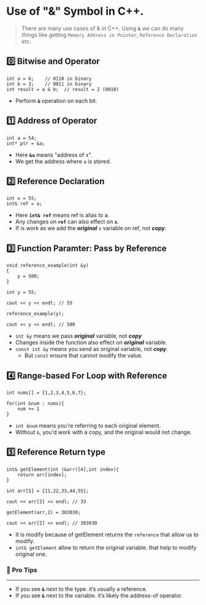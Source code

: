 # Use of **"&"** Symbol in C++.
> There are many use cases of & in C++. Using **`&`** we can do many things like getting `Memory Address in Pointer`, `Reference Declaration` etc.


## 0️⃣ Bitwise and Operator
```
int a = 6;    // 0110 in binary
int b = 3;    // 0011 in binary
int result = a & b;  // result = 2 (0010)
```
* Perform **`&`** operation on each bit.

## 1️⃣ Address of Operator
```
int a = 54;
int* ptr = &a;
```
* Here **`&a`** means "address of x".
* We get the address where `a` is stored.

## 2️⃣ Reference Declaration
```
int x = 55;
int& ref = a;
```
* Here **`int& ref`** means ref is alias to a.
* Any changes on **`ref`** can also effect on **`x`**.
* If is work as we add the ***original*** `x` variable on ref, not ***copy***.

## 3️⃣ Function Paramter: Pass by Reference
```
void reference_example(int &y)
{
    y = 500;
}

int y = 55;

cout << y << endl; // 55

reference_example(y);

cout << y << endl; // 500
```
* `int &y` means we pass ***original*** variable, not ***copy***
* Changes inside the function also effect on ***original*** variable.
* `const int &y` means you send as original variable, not ***copy***.
    * But `const` ensure that cannot modify the value.


## 4️⃣ Range-based For Loop with Reference
```
int nums[] = {1,2,3,4,5,6,7};

for(int &num : nums){
    num += 1
}
```
* `int &num` means you're referring to each original element.
* Without `&`, you'd work with a copy, and the original would not change.

## 5️⃣ Reference Return type
```
int& getElement(int (&arr)[4],int index){
    return arr[index];
}

int arr[5] = {11,22,33,44,55};

cout << arr[2] << endl; // 33

getElement(arr,2) = 303030;

cout << arr[2] << endl; // 303030
```
* It is modify because of getElement returns the `reference` that allow us to modify.
* `int& getElement` allow to return the original variable. that help to modify original one.

### 🧠 Pro Tips
---
* If you see **`&`** next to the type. it’s usually a reference.
* If you see **`&`** next to the variable. it’s likely the address-of operator.
